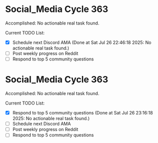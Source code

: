 # Social_Media Cycle 363

Accomplished: No actionable real task found.

Current TODO List:

- [x] Schedule next Discord AMA  (Done at Sat Jul 26 22:46:18 2025: No actionable real task found.)
- [ ] Post weekly progress on Reddit
- [ ] Respond to top 5 community questions

# Social_Media Cycle 363

Accomplished: No actionable real task found.

Current TODO List:

- [x] Respond to top 5 community questions  (Done at Sat Jul 26 23:16:18 2025: No actionable real task found.)
- [ ] Schedule next Discord AMA
- [ ] Post weekly progress on Reddit
- [ ] Respond to top 5 community questions